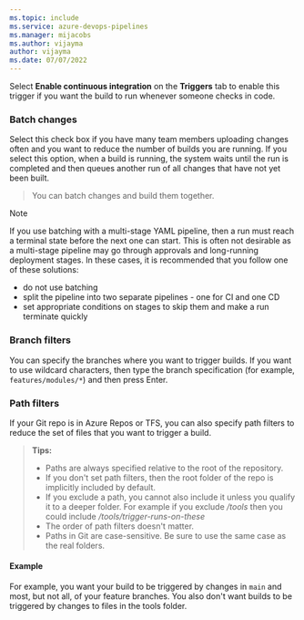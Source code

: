 ```yaml
---
ms.topic: include
ms.service: azure-devops-pipelines
ms.manager: mijacobs
ms.author: vijayma
author: vijayma
ms.date: 07/07/2022
---
```


Select **Enable continuous integration** on the **Triggers** tab to enable this trigger if you want the build to run whenever someone checks in code.

### Batch changes

Select this check box if you have many team members uploading changes often and you want to reduce the number of builds you are running. If you select this option, when a build is running, the system waits until the run is completed and then queues another run of all changes that have not yet been built.

> You can batch changes and build them together.

> [!NOTE]
> If you use batching with a multi-stage YAML pipeline, then a run must reach a terminal state before the next one can start. This is often not desirable as a multi-stage pipeline may go through approvals and long-running deployment stages. In these cases, it is recommended that you follow one of these solutions:
> * do not use batching
> * split the pipeline into two separate pipelines - one for CI and one CD
> * set appropriate conditions on stages to skip them and make a run terminate quickly

### Branch filters

You can specify the branches where you want to trigger builds. If you want to use wildcard characters, then type the branch specification (for example, `features/modules/*`) and then press Enter.

### Path filters

If your Git repo is in Azure Repos or TFS, you can also specify path filters to reduce the set of files that you want to trigger a build.

> **Tips:**
>  * Paths are always specified relative to the root of the repository.
>  * If you don't set path filters, then the root folder of the repo is implicitly included by default.
>  * If you exclude a path, you cannot also include it unless you qualify it to a deeper folder. For example if you exclude _/tools_ then you could include _/tools/trigger-runs-on-these_
>  * The order of path filters doesn't matter.
>  * Paths in Git are case-sensitive. Be sure to use the same case as the real folders.

#### Example

For example, you want your build to be triggered by changes in `main` and most, but not all, of your feature branches. You also don't want builds to be triggered by changes to files in the tools folder.
